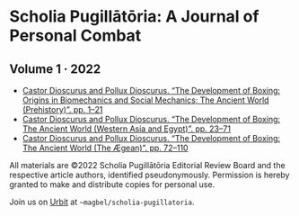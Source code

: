 #   Scholia Pugillātōria:  A Journal of Personal Combat
##  Volume 1 · 2022

- [Castor Dioscurus and Pollux Dioscurus.  “The Development of Boxing:  Origins in Biomechanics and Social Mechanics; The Ancient World (Prehistory)”.  pp. 1–21](https://github.com/ScholiaPugillatoria/Volume1-2022/blob/main/articles/vol1-ess1-origins.pdf)
- [Castor Dioscurus and Pollux Dioscurus. “The Development of Boxing: The Ancient World (Western Asia and Egypt)”.  pp. 23–71](https://github.com/ScholiaPugillatoria/Volume1-2022/blob/main/articles/vol1-ess2-mesopotamia.pdf)
- [Castor Dioscurus and Pollux Dioscurus. “The Development of Boxing: The Ancient World (The Ægean)”.  pp. 72–110](https://github.com/ScholiaPugillatoria/Volume1-2022/blob/main/articles/vol1-ess3-aegea.pdf)

All materials are ©2022 Scholia Pugillātōria Editorial Review Board and the respective article authors, identified pseudonymously.  Permission is hereby granted to make and distribute copies for personal use.

Join us on [Urbit](https://urbit.org) at `~magbel/scholia-pugillatoria`.

